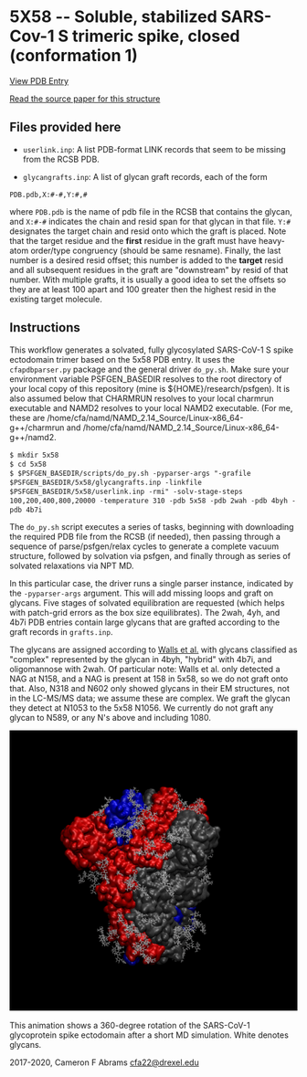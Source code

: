 # 5X58 -- Soluble, stabilized SARS-Cov-1 S trimeric spike, closed (conformation 1)

[View PDB Entry](http://www.rcsb.org/structure/5X5B)

[Read the source paper for this structure](https://www.nature.com/articles/ncomms15092)

## Files provided here

  * `userlink.inp`:  A list PDB-format LINK records that seem to be missing from the RCSB PDB.

  * `glycangrafts.inp`: A list of glycan graft records, each of the form
```
PDB.pdb,X:#-#,Y:#,#
```
where `PDB.pdb` is the name of pdb file in the RCSB that contains the glycan, and `X:#-#` indicates the chain and resid span for that glycan in that file.  `Y:#` designates the target chain and resid onto which the graft is placed.  Note that the target residue and the **first** residue in the graft must have heavy-atom order/type congruency (should be same resname).  Finally, the last number is a desired resid offset; this number is added to the **target** resid and all subsequent residues in the graft are "downstream" by resid of that number.  With multiple grafts, it is usually a good idea to set the offsets so they are at least 100 apart and 100 greater then the highest resid in the existing target molecule.

## Instructions

This workflow generates a solvated, fully glycosylated SARS-CoV-1 S spike ectodomain trimer based on the 5x58 PDB entry.  It uses the `cfapdbparser.py` package and the general driver `do_py.sh`.   Make sure your environment variable PSFGEN_BASEDIR resolves to the root directory of your local copy of this repository (mine is ${HOME}/research/psfgen).  It is also assumed below that CHARMRUN resolves to your local charmrun executable and NAMD2 resolves to your local NAMD2 executable.  (For me, these are /home/cfa/namd/NAMD_2.14_Source/Linux-x86_64-g++/charmrun and /home/cfa/namd/NAMD_2.14_Source/Linux-x86_64-g++/namd2.

```
$ mkdir 5x58
$ cd 5x58
$ $PSFGEN_BASEDIR/scripts/do_py.sh -pyparser-args "-grafile $PSFGEN_BASEDIR/5x58/glycangrafts.inp -linkfile $PSFGEN_BASEDIR/5x58/userlink.inp -rmi" -solv-stage-steps 100,200,400,800,20000 -temperature 310 -pdb 5x58 -pdb 2wah -pdb 4byh -pdb 4b7i
```

The `do_py.sh` script executes a series of tasks, beginning with downloading the required PDB file from the RCSB (if needed), then passing through a sequence of parse/psfgen/relax cycles to generate a complete vacuum structure, followed by solvation via psfgen, and finally through as series of solvated relaxations via NPT MD.  

In this particular case, the driver runs a single parser instance, indicated by the `-pyparser-args` argument.  This will add missing loops and graft on glycans. Five stages of solvated equilibration are requested (which helps with patch-grid errors as the box size equilibrates).  The 2wah, 4yh, and 4b7i PDB entries contain large glycans that are grafted according to the graft records in `grafts.inp`.

The glycans are assigned according to [Walls et al.](https://doi.org/10.1016/j.cell.2018.12.028) with glycans classified as "complex" represented by the glycan in 4byh, "hybrid" with 4b7i, and oligomannose with 2wah.  Of particular note: Walls et al. only detected a NAG at N158, and a NAG is present at 158 in 5x58, so we do not graft onto that.  Also, N318 and N602 only showed glycans in their EM structures, not in the LC-MS/MS data; we assume these are complex.  We graft the glycan they detect at N1053 to the 5x58 N1056.  We currently do not graft any glycan to N589, or any N's above and including 1080.


![A Rendering of the SARS-CoV-1 glycoprotein spike ectodomain](./5x58-yrot2.gif)

This animation shows a 360-degree rotation of the SARS-CoV-1 glycoprotein spike ectodomain after a short MD simulation.  White denotes glycans.


2017-2020, Cameron F Abrams  cfa22@drexel.edu
